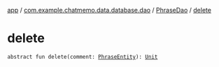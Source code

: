 [app](../../index.md) / [com.example.chatmemo.data.database.dao](../index.md) / [PhraseDao](index.md) / [delete](./delete.md)

# delete

`abstract fun delete(comment: `[`PhraseEntity`](../../com.example.chatmemo.data.database.entity/-phrase-entity/index.md)`): `[`Unit`](https://kotlinlang.org/api/latest/jvm/stdlib/kotlin/-unit/index.html)
